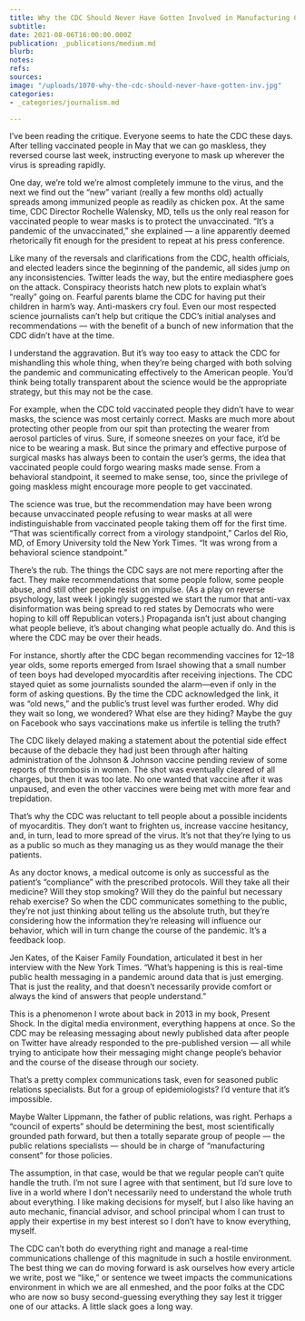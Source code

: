 ```yaml
---
title: Why the CDC Should Never Have Gotten Involved in Manufacturing Consent
subtitle: 
date: 2021-08-06T16:00:00.000Z
publication: _publications/medium.md
blurb: 
notes: 
refs: 
sources: 
image: "/uploads/1070-why-the-cdc-should-never-have-gotten-inv.jpg"
categories:
- _categories/journalism.md

---
```

I’ve been reading the critique. Everyone seems to hate the CDC these days. After telling vaccinated people in May that we can go maskless, they reversed course last week, instructing everyone to mask up wherever the virus is spreading rapidly.

One day, we’re told we’re almost completely immune to the virus, and the next we find out the “new” variant (really a few months old) actually spreads among immunized people as readily as chicken pox. At the same time, CDC Director Rochelle Walensky, MD, tells us the only real reason for vaccinated people to wear masks is to protect the unvaccinated. “It’s a pandemic of the unvaccinated,” she explained — a line apparently deemed rhetorically fit enough for the president to repeat at his press conference.

Like many of the reversals and clarifications from the CDC, health officials, and elected leaders since the beginning of the pandemic, all sides jump on any inconsistencies. Twitter leads the way, but the entire mediasphere goes on the attack. Conspiracy theorists hatch new plots to explain what’s “really” going on. Fearful parents blame the CDC for having put their children in harm’s way. Anti-maskers cry foul. Even our most respected science journalists can’t help but critique the CDC’s initial analyses and recommendations — with the benefit of a bunch of new information that the CDC didn’t have at the time.

I understand the aggravation. But it’s way too easy to attack the CDC for mishandling this whole thing, when they’re being charged with both solving the pandemic and communicating effectively to the American people. You’d think being totally transparent about the science would be the appropriate strategy, but this may not be the case.

For example, when the CDC told vaccinated people they didn’t have to wear masks, the science was most certainly correct. Masks are much more about protecting other people from our spit than protecting the wearer from aerosol particles of virus. Sure, if someone sneezes on your face, it’d be nice to be wearing a mask. But since the primary and effective purpose of surgical masks has always been to contain the user’s germs, the idea that vaccinated people could forgo wearing masks made sense. From a behavioral standpoint, it seemed to make sense, too, since the privilege of going maskless might encourage more people to get vaccinated.

The science was true, but the recommendation may have been wrong because unvaccinated people refusing to wear masks at all were indistinguishable from vaccinated people taking them off for the first time. “That was scientifically correct from a virology standpoint,” Carlos del Rio, MD, of Emory University told the New York Times. “It was wrong from a behavioral science standpoint.”

There’s the rub. The things the CDC says are not mere reporting after the fact. They make recommendations that some people follow, some people abuse, and still other people resist on impulse. (As a play on reverse psychology, last week I jokingly suggested we start the rumor that anti-vax disinformation was being spread to red states by Democrats who were hoping to kill off Republican voters.) Propaganda isn’t just about changing what people believe, it’s about changing what people actually do. And this is where the CDC may be over their heads.

For instance, shortly after the CDC began recommending vaccines for 12–18 year olds, some reports emerged from Israel showing that a small number of teen boys had developed myocarditis after receiving injections. The CDC stayed quiet as some journalists sounded the alarm—even if only in the form of asking questions. By the time the CDC acknowledged the link, it was “old news,” and the public’s trust level was further eroded. Why did they wait so long, we wondered? What else are they hiding? Maybe the guy on Facebook who says vaccinations make us infertile is telling the truth?

The CDC likely delayed making a statement about the potential side effect because of the debacle they had just been through after halting administration of the Johnson & Johnson vaccine pending review of some reports of thrombosis in women. The shot was eventually cleared of all charges, but then it was too late. No one wanted that vaccine after it was unpaused, and even the other vaccines were being met with more fear and trepidation.

That’s why the CDC was reluctant to tell people about a possible incidents of myocarditis. They don’t want to frighten us, increase vaccine hesitancy, and, in turn, lead to more spread of the virus. It’s not that they’re lying to us as a public so much as they managing us as they would manage the their patients.

As any doctor knows, a medical outcome is only as successful as the patient’s “compliance” with the prescribed protocols. Will they take all their medicine? Will they stop smoking? Will they do the painful but necessary rehab exercise? So when the CDC communicates something to the public, they’re not just thinking about telling us the absolute truth, but they’re considering how the information they’re releasing will influence our behavior, which will in turn change the course of the pandemic. It’s a feedback loop.

Jen Kates, of the Kaiser Family Foundation, articulated it best in her interview with the New York Times. “What’s happening is this is real-time public health messaging in a pandemic around data that is just emerging. That is just the reality, and that doesn’t necessarily provide comfort or always the kind of answers that people understand.”

This is a phenomenon I wrote about back in 2013 in my book, Present Shock. In the digital media environment, everything happens at once. So the CDC may be releasing messaging about newly published data after people on Twitter have already responded to the pre-published version — all while trying to anticipate how their messaging might change people’s behavior and the course of the disease through our society.

That’s a pretty complex communications task, even for seasoned public relations specialists. But for a group of epidemiologists? I’d venture that it’s impossible.

Maybe Walter Lippmann, the father of public relations, was right. Perhaps a “council of experts” should be determining the best, most scientifically grounded path forward, but then a totally separate group of people — the public relations specialists — should be in charge of “manufacturing consent” for those policies.

The assumption, in that case, would be that we regular people can’t quite handle the truth. I’m not sure I agree with that sentiment, but I’d sure love to live in a world where I don’t necessarily need to understand the whole truth about everything. I like making decisions for myself, but I also like having an auto mechanic, financial advisor, and school principal whom I can trust to apply their expertise in my best interest so I don’t have to know everything, myself.

The CDC can’t both do everything right and manage a real-time communications challenge of this magnitude in such a hostile environment. The best thing we can do moving forward is ask ourselves how every article we write, post we “like,” or sentence we tweet impacts the communications environment in which we are all enmeshed, and the poor folks at the CDC who are now so busy second-guessing everything they say lest it trigger one of our attacks. A little slack goes a long way.
